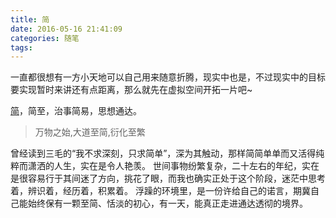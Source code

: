 ```yaml
---
title: 简
date: 2016-05-16 21:41:09
categories: 随笔
tags:
---
```


一直都很想有一方小天地可以自己用来随意折腾，现实中也是，不过现实中的目标要实现暂时来讲还有点距离，那么就先在虚拟空间开拓一片吧~

[简](http://janeldq.github.io)，简至，治事简易，思想通达。
> 万物之始,大道至简,衍化至繁

曾经读到三毛的“我不求深刻，只求简单”，深为其触动，那样简简单单而又活得纯粹而潇洒的人生，实在是令人艳羡。
世间事物纷繁复杂，二十左右的年纪，实在是很容易行于其间迷了方向，挑花了眼，而我也确实正处于这个阶段，迷茫中思考着，辨识着，经历着，积累着。
浮躁的环境里，是一份许给自己的诺言，期冀自己能始终保有一颗至简、恬淡的初心，有一天，能真正走进通达透彻的境界。
